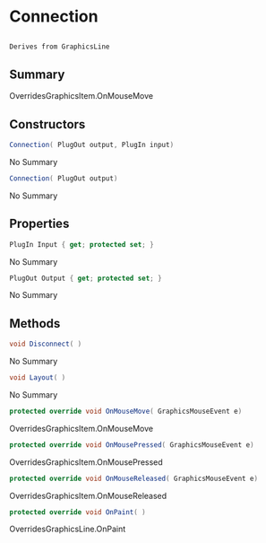 # Connection

## 
```c#
Derives from GraphicsLine
```

## Summary

OverridesGraphicsItem.OnMouseMove
## Constructors

```c#
Connection( PlugOut output, PlugIn input) 
```
No Summary
```c#
Connection( PlugOut output) 
```
No Summary
## Properties

```c#
PlugIn Input { get; protected set; } 
```
No Summary
```c#
PlugOut Output { get; protected set; } 
```
No Summary
## Methods

```c#
void Disconnect( ) 
```
No Summary
```c#
void Layout( ) 
```
No Summary
```c#
protected override void OnMouseMove( GraphicsMouseEvent e) 
```
OverridesGraphicsItem.OnMouseMove
```c#
protected override void OnMousePressed( GraphicsMouseEvent e) 
```
OverridesGraphicsItem.OnMousePressed
```c#
protected override void OnMouseReleased( GraphicsMouseEvent e) 
```
OverridesGraphicsItem.OnMouseReleased
```c#
protected override void OnPaint( ) 
```
OverridesGraphicsLine.OnPaint
